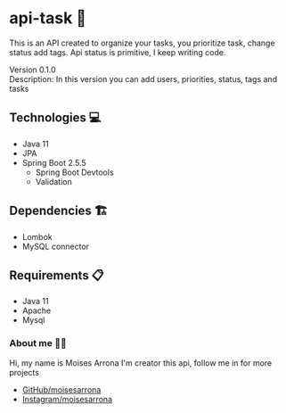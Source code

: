 # api-task 📓
This is an API created to organize your tasks, you prioritize task, change status add tags. Api status is primitive, I keep writing code.  
  
Version 0.1.0  
Description: In this version you can add users, priorities, status, tags and tasks

## Technologies 💻
- Java 11
- JPA
- Spring Boot 2.5.5
  - Spring Boot Devtools
  - Validation

## Dependencies 🏗️
- Lombok
- MySQL connector

## Requirements 📋
- Java 11
- Apache
- Mysql

### About me 👨‍💻
Hi, my name is Moises Arrona I'm creator this api, follow me in for more projects

- [GitHub/moisesarrona](https://github.com/mosesarrona)
- [Instagram/moisesarrona](https://www.instagram.com/moisesarrona/)